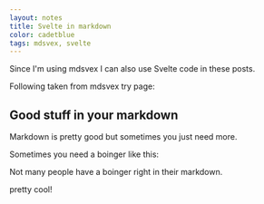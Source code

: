 ```yaml
---
layout: notes
title: Svelte in markdown
color: cadetblue
tags: mdsvex, svelte
---
```


<script>
	import Boinger from './2023-10-15/Boinger.svelte';
	import Seriously from './2023-10-15/Seriously.svelte';
</script>

Since I'm using mdsvex I can also use Svelte code in these posts.

Following taken from mdsvex try page:

## Good stuff in your markdown

Markdown is pretty good but sometimes you just need more.

Sometimes you need a boinger like this:

<Boinger color="{ color }"/>

Not many people have a boinger right in their markdown.

<Seriously>pretty cool!</Seriously>
